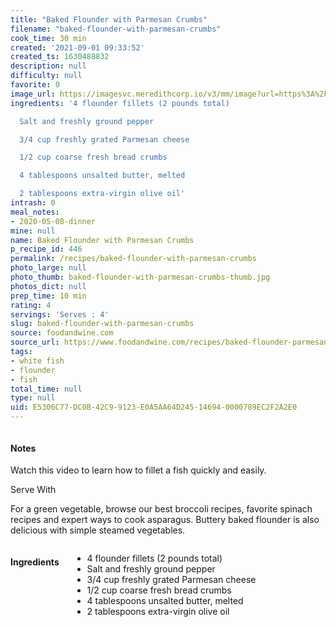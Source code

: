 ```yaml
---
title: "Baked Flounder with Parmesan Crumbs"
filename: "baked-flounder-with-parmesan-crumbs"
cook_time: 30 min
created: '2021-09-01 09:33:52'
created_ts: 1630488832
description: null
difficulty: null
favorite: 0
image_url: https://imagesvc.meredithcorp.io/v3/mm/image?url=https%3A%2F%2Fcdn-image.foodandwine.com%2Fsites%2Fdefault%2Ffiles%2Fstyles%2F4_3_horizontal_-_1200x900%2Fpublic%2F200209-xl-baked-flounder-with-parmesan-crumbs.jpg%3Fitok%3DjZKF7Jc0
ingredients: '4 flounder fillets (2 pounds total)

  Salt and freshly ground pepper

  3/4 cup freshly grated Parmesan cheese

  1/2 cup coarse fresh bread crumbs

  4 tablespoons unsalted butter, melted

  2 tablespoons extra-virgin olive oil'
intrash: 0
meal_notes:
- 2020-05-08-dinner
mine: null
name: Baked Flounder with Parmesan Crumbs
p_recipe_id: 446
permalink: /recipes/baked-flounder-with-parmesan-crumbs
photo_large: null
photo_thumb: baked-flounder-with-parmesan-crumbs-thumb.jpg
photos_dict: null
prep_time: 10 min
rating: 4
servings: 'Serves : 4'
slug: baked-flounder-with-parmesan-crumbs
source: foodandwine.com
source_url: https://www.foodandwine.com/recipes/baked-flounder-parmesan-crumbs
tags:
- white fish
- flounder
- fish
total_time: null
type: null
uid: E5306C77-DC0B-42C9-9123-E0A5AA64D245-14694-0000789EC2F2A2E0
---
```

<div class="large-8 medium-7 columns" id="writeup">		<div id="notes"><h4>Notes</h4>
<div class="box box-notes"><p>Watch this video to learn how to fillet a fish quickly and easily.</p>
<p>Serve With</p>
<p>For a green vegetable, browse our best broccoli recipes, favorite spinach recipes and expert ways to cook asparagus. Buttery baked flounder is also delicious with simple steamed vegetables.</p>
</div></div>	</div><!-- #writeup -->
</div><!-- #row-one -->
<div class="row" id="row-two">	<div class="medium-4 small-5 columns" id="ingredients"><h4>Ingredients</h4><div class="box box-ingredients content"><ul>
<li>4 flounder fillets (2 pounds total)</li>
<li>Salt and freshly ground pepper</li>
<li>3/4 cup freshly grated Parmesan cheese</li>
<li>1/2 cup coarse fresh bread crumbs</li>
<li>4 tablespoons unsalted butter, melted</li>
<li>2 tablespoons extra-virgin olive oil</li>
</ul>
</div>	</div>	<div class="medium-6 small-7 columns" id="directions">	</div>
